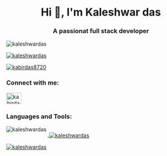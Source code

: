 <h1 align="center">Hi 👋, I'm Kaleshwar das</h1>
<h3 align="center">A passionat full stack developer</h3>

<p align="left"> <img src="https://komarev.com/ghpvc/?username=kaleshwardas&label=Profile%20views&color=0e75b6&style=flat" alt="kaleshwardas" /> </p>

<p align="left"> <a href="https://github.com/ryo-ma/github-profile-trophy"><img src="https://github-profile-trophy.vercel.app/?username=kaleshwardas" alt="kaleshwardas" /></a> </p>

<p align="left"> <a href="https://twitter.com/kabirdas8720" target="blank"><img src="https://img.shields.io/twitter/follow/kabirdas8720?logo=twitter&style=for-the-badge" alt="kabirdas8720" /></a> </p>

<h3 align="left">Connect with me:</h3>
<p align="left">
<a href="https://twitter.com/kabirdas8720" target="blank"><img align="center" src="https://raw.githubusercontent.com/rahuldkjain/github-profile-readme-generator/master/src/images/icons/Social/twitter.svg" alt="kabirdas8720" height="30" width="40" /></a>
</p>

<h3 align="left">Languages and Tools:</h3>
<p align="left"> <a href="https://www.11ty.dev/" target="_blank" rel="noreferrer"> <img 

<p><img align="left" src="https://github-readme-stats.vercel.app/api/top-langs?username=kaleshwardas&show_icons=true&locale=en&layout=compact" alt="kaleshwardas" /></p>

<p>&nbsp;<img align="center" src="https://github-readme-stats.vercel.app/api?username=kaleshwardas&show_icons=true&locale=en" alt="kaleshwardas" /></p>

<p><img align="center" src="https://github-readme-streak-stats.herokuapp.com/?user=kaleshwardas&" alt="kaleshwardas" /></p>
